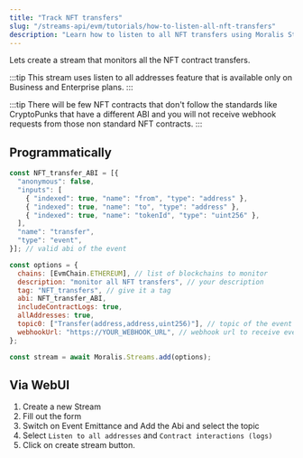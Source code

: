 ```yaml
---
title: "Track NFT transfers"
slug: "/streams-api/evm/tutorials/how-to-listen-all-nft-transfers"
description: "Learn how to listen to all NFT transfers using Moralis Streams API."
---
```

Lets create a stream that monitors all the NFT contract transfers.

:::tip
This stream uses listen to all addresses feature that is available only on Business and Enterprise plans.
:::

:::tip
There will be few NFT contracts that don't follow the standards like CryptoPunks that have a different ABI and you will not receive webhook requests from those non standard NFT contracts.
:::

## Programmatically

```javascript
const NFT_transfer_ABI = [{
  "anonymous": false,
  "inputs": [
    { "indexed": true, "name": "from", "type": "address" },
    { "indexed": true, "name": "to", "type": "address" },
    { "indexed": true, "name": "tokenId", "type": "uint256" },
  ],
  "name": "transfer",
  "type": "event",
}]; // valid abi of the event

const options = {
  chains: [EvmChain.ETHEREUM], // list of blockchains to monitor
  description: "monitor all NFT transfers", // your description
  tag: "NFT_transfers", // give it a tag
  abi: NFT_transfer_ABI,
  includeContractLogs: true,
  allAddresses: true,
  topic0: ["Transfer(address,address,uint256)"], // topic of the event
  webhookUrl: "https://YOUR_WEBHOOK_URL", // webhook url to receive events,
};

const stream = await Moralis.Streams.add(options);


```



## Via WebUI

1. Create a new Stream
2. Fill out the form
3. Switch on Event Emittance and Add the Abi and select the topic
4. Select `Listen to all addresses` and `Contract interactions (logs)`
5. Click on create stream button.
